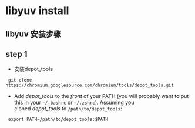 # libyuv install

## libyuv 安装步骤

## step 1

- 安装depot_tools

```git
 git clone https://chromium.googlesource.com/chromium/tools/depot_tools.git
```

- Add *depot_tools* to the *front* of your PATH (you will probably want to put this in your `~/.bashrc` or `~/.zshrc`). Assuming you cloned *depot_tools* to `/path/to/depot_tools`:

```shell
 export PATH=/path/to/depot_tools:$PATH
```



